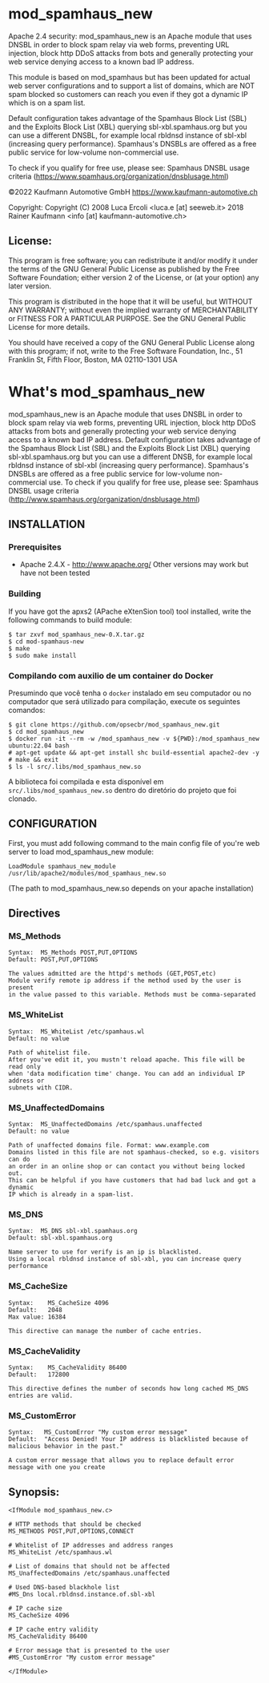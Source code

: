 # mod_spamhaus_new

Apache 2.4 security: mod_spamhaus_new is an Apache module that uses DNSBL in order to block spam relay via web forms, 
preventing URL injection, block http DDoS attacks from bots and generally protecting your web service 
denying access to a known bad IP address. 

This module is based on mod_spamhaus but has been updated for actual web server configurations and to
support a list of domains, which are NOT spam blocked so customers can reach you even if they got a 
dynamic IP which is on a spam list.

Default configuration takes advantage of the Spamhaus Block List (SBL) and the Exploits Block List (XBL)
querying sbl-xbl.spamhaus.org but you can use a different DNSBL, for example local rbldnsd instance of 
sbl-xbl (increasing query performance). Spamhaus's DNSBLs are offered as a free public service for 
low-volume non-commercial use. 

To check if you qualify for free use, please see:
Spamhaus DNSBL usage criteria (https://www.spamhaus.org/organization/dnsblusage.html)

©2022 Kaufmann Automotive GmbH
https://www.kaufmann-automotive.ch

Copyright: Copyright (C) 2008 Luca Ercoli  <luca.e [at] seeweb.it>
                         2018 Rainer Kaufmann <info [at] kaufmann-automotive.ch>

## License:

  This program is free software; you can redistribute it and/or modify
  it under the terms of the GNU General Public License as published by
  the Free Software Foundation; either version 2 of the License, or
  (at your option) any later version.

  This program is distributed in the hope that it will be useful,
  but WITHOUT ANY WARRANTY; without even the implied warranty of
  MERCHANTABILITY or FITNESS FOR A PARTICULAR PURPOSE.  See the
  GNU General Public License for more details.

  You should have received a copy of the GNU General Public License
  along with this program; if not, write to the Free Software
  Foundation, Inc., 51 Franklin St, Fifth Floor, Boston, MA  02110-1301  USA


# What's mod_spamhaus_new

mod_spamhaus_new is an Apache module that uses DNSBL in order to block spam relay via web forms, preventing URL injection, block http DDoS attacks from bots and generally protecting your web service denying access to a known bad IP address. Default configuration takes advantage of the Spamhaus Block List (SBL) and the Exploits Block List (XBL) querying sbl-xbl.spamhaus.org but you can use a different DNSB, for example local rbldnsd instance of sbl-xbl (increasing query performance). Spamhaus's DNSBLs are offered as a free public service for low-volume non-commercial use. To check if you qualify for free use, please see: Spamhaus DNSBL usage criteria (http://www.spamhaus.org/organization/dnsblusage.html)


## INSTALLATION

### Prerequisites

* Apache 2.4.X - http://www.apache.org/
Other versions may work but have not been tested

### Building

If you have got the apxs2 (APache eXtenSion tool) tool installed, write the following commands
to build module:

```
$ tar zxvf mod_spamhaus_new-0.X.tar.gz
$ cd mod-spamhaus-new
$ make
$ sudo make install
```

### Compilando com auxilio de um container do Docker

Presumindo que você tenha o `docker` instalado em seu computador ou no computador que será utilizado para compilação, execute os seguintes comandos:

```
$ git clone https://github.com/opsecbr/mod_spamhaus_new.git
$ cd mod_spamhaus_new
$ docker run -it --rm -w /mod_spamhaus_new -v ${PWD}:/mod_spamhaus_new ubuntu:22.04 bash
# apt-get update && apt-get install shc build-essential apache2-dev -y
# make && exit
$ ls -l src/.libs/mod_spamhaus_new.so
```

A biblioteca foi compilada e esta disponível em `src/.libs/mod_spamhaus_new.so` dentro do diretório do projeto que foi clonado.

## CONFIGURATION

First, you must add following command to the main config file of you're web server to load 
mod_spamhaus_new module:

```
LoadModule spamhaus_new_module /usr/lib/apache2/modules/mod_spamhaus_new.so
```

(The path to mod_spamhaus_new.so depends on your apache installation)

## Directives

### MS_Methods

    Syntax:  MS_Methods POST,PUT,OPTIONS
    Default: POST,PUT,OPTIONS
    
    The values admitted are the httpd's methods (GET,POST,etc)
    Module verify remote ip address if the method used by the user is present
    in the value passed to this variable. Methods must be comma-separated

### MS_WhiteList

    Syntax:  MS_WhiteList /etc/spamhaus.wl
    Default: no value
   
    Path of whitelist file.
    After you've edit it, you mustn't reload apache. This file will be read only
    when 'data modification time' change. You can add an individual IP address or
    subnets with CIDR.

### MS_UnaffectedDomains

    Syntax:  MS_UnaffectedDomains /etc/spamhaus.unaffected
    Default: no value

    Path of unaffected domains file. Format: www.example.com
    Domains listed in this file are not spamhaus-checked, so e.g. visitors can do 
    an order in an online shop or can contact you without being locked out.
    This can be helpful if you have customers that had bad luck and got a dynamic
    IP which is already in a spam-list.

### MS_DNS

    Syntax:  MS_DNS sbl-xbl.spamhaus.org
    Default: sbl-xbl.spamhaus.org
           
    Name server to use for verify is an ip is blacklisted.
    Using a local rbldnsd instance of sbl-xbl, you can increase query performance

### MS_CacheSize

    Syntax:    MS_CacheSize 4096
    Default:   2048
    Max value: 16384
    
    This directive can manage the number of cache entries.

### MS_CacheValidity

    Syntax:    MS_CacheValidity 86400
    Default:   172800

    This directive defines the number of seconds how long cached MS_DNS entries are valid.

### MS_CustomError

    Syntax:   MS_CustomError "My custom error message"
    Default:  "Access Denied! Your IP address is blacklisted because of malicious behavior in the past."

    A custom error message that allows you to replace default error message with one you create

## Synopsis:

```
<IfModule mod_spamhaus_new.c>

# HTTP methods that should be checked
MS_METHODS POST,PUT,OPTIONS,CONNECT 

# Whitelist of IP addresses and address ranges
MS_WhiteList /etc/spamhaus.wl

# List of domains that should not be affected
MS_UnaffectedDomains /etc/spamhaus.unaffected

# Used DNS-based blackhole list 
#MS_Dns local.rbldnsd.instance.of.sbl-xbl

# IP cache size
MS_CacheSize 4096

# IP cache entry validity
MS_CacheValidity 86400

# Error message that is presented to the user
#MS_CustomError "My custom error message"

</IfModule>
```

